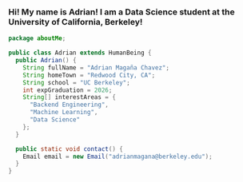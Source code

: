 ### Hi! My name is Adrian! I am a Data Science student at the University of California, Berkeley!

```java
package aboutMe;

public class Adrian extends HumanBeing {
  public Adrian() {
    String fullName = "Adrian Magaña Chavez";
    String homeTown = "Redwood City, CA";
    String school = "UC Berkeley";
    int expGraduation = 2026;
    String[] interestAreas = {
      "Backend Engineering",
      "Machine Learning",
      "Data Science"
    };
  }

  public static void contact() {
    Email email = new Email("adrianmagana@berkeley.edu");
  }
}
```
